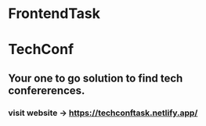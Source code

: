 # FrontendTask

# TechConf

## Your one to go solution to find tech confererences.

### visit website -> https://techconftask.netlify.app/
